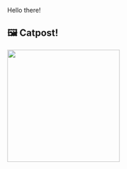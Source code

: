 Hello there!



## 🖼️ Catpost!

<sub>
    <img src="https://cdn2.thecatapi.com/images/MTkwMDAxMw.jpg" height="256">
</sub>

